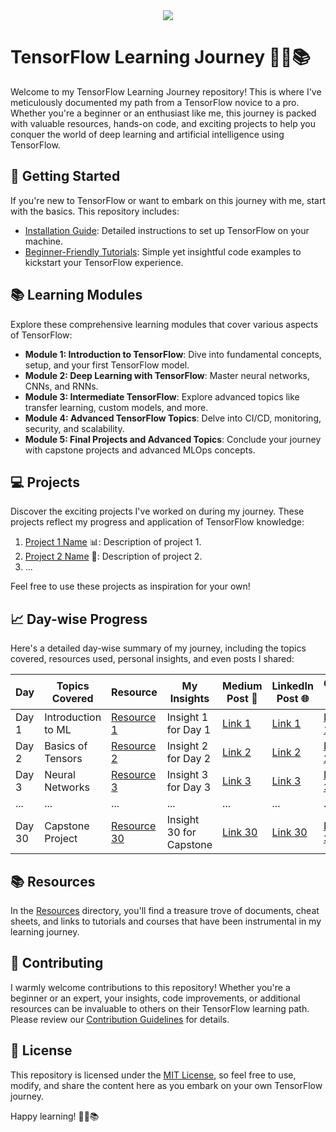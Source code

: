 <div align="center">
  <img src="https://www.tensorflow.org/images/tf_logo_horizontal.png">
</div>

# TensorFlow Learning Journey 🚀🤖📚

Welcome to my TensorFlow Learning Journey repository! This is where I've meticulously documented my path from a TensorFlow novice to a pro. Whether you're a beginner or an enthusiast like me, this journey is packed with valuable resources, hands-on code, and exciting projects to help you conquer the world of deep learning and artificial intelligence using TensorFlow.

## :rocket: Getting Started

If you're new to TensorFlow or want to embark on this journey with me, start with the basics. This repository includes:

- [Installation Guide](https://www.tensorflow.org/install): Detailed instructions to set up TensorFlow on your machine.
- [Beginner-Friendly Tutorials](https://www.tensorflow.org/tutorials): Simple yet insightful code examples to kickstart your TensorFlow experience.

## :books: Learning Modules

Explore these comprehensive learning modules that cover various aspects of TensorFlow:

- **Module 1: Introduction to TensorFlow**: Dive into fundamental concepts, setup, and your first TensorFlow model.
- **Module 2: Deep Learning with TensorFlow**: Master neural networks, CNNs, and RNNs.
- **Module 3: Intermediate TensorFlow**: Explore advanced topics like transfer learning, custom models, and more.
- **Module 4: Advanced TensorFlow Topics**: Delve into CI/CD, monitoring, security, and scalability.
- **Module 5: Final Projects and Advanced Topics**: Conclude your journey with capstone projects and advanced MLOps concepts.

## :computer: Projects

Discover the exciting projects I've worked on during my journey. These projects reflect my progress and application of TensorFlow knowledge:

1. [Project 1 Name](link-to-project-1) 📊: Description of project 1.
2. [Project 2 Name](link-to-project-2) 🧠: Description of project 2.
3. ...

Feel free to use these projects as inspiration for your own!

## :chart_with_upwards_trend: Day-wise Progress

Here's a detailed day-wise summary of my journey, including the topics covered, resources used, personal insights, and even posts I shared:

| Day   | Topics Covered         | Resource                                      | My Insights                   | Medium Post 📝 | LinkedIn Post 🌐 | Code 💻 |
|-------|-----------------------|-----------------------------------------------|-------------------------------|----------------|-------------------|--------|
| Day 1 | Introduction to ML    | [Resource 1](link-to-resource-1)             | Insight 1 for Day 1           | [Link 1](medium-link) | [Link 1](linkedin-link) | [Link 1](link-to-code-1) |
| Day 2 | Basics of Tensors     | [Resource 2](link-to-resource-2)             | Insight 2 for Day 2           | [Link 2](medium-link) | [Link 2](linkedin-link) | [Link 2](link-to-code-2) |
| Day 3 | Neural Networks       | [Resource 3](link-to-resource-3)             | Insight 3 for Day 3           | [Link 3](medium-link) | [Link 3](linkedin-link) | [Link 3](link-to-code-3) |
| ...   | ...                   | ...                                           | ...                           | ...                | ...                | ...    |
| Day 30| Capstone Project      | [Resource 30](link-to-resource-30)           | Insight 30 for Capstone       | [Link 30](medium-link) | [Link 30](linkedin-link) | [Link 30](link-to-code-30) |

## :books: Resources

In the [Resources](/resources) directory, you'll find a treasure trove of documents, cheat sheets, and links to tutorials and courses that have been instrumental in my learning journey.

## :handshake: Contributing

I warmly welcome contributions to this repository! Whether you're a beginner or an expert, your insights, code improvements, or additional resources can be invaluable to others on their TensorFlow learning path. Please review our [Contribution Guidelines](CONTRIBUTING.md) for details.

## :scroll: License

This repository is licensed under the [MIT License](LICENSE), so feel free to use, modify, and share the content here as you embark on your own TensorFlow journey.

Happy learning! 🚀🤖📚
